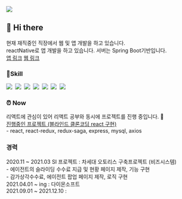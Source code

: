 <img src="https://img.shields.io/static/v1?label=Email&message=nesaz0522@naver.com&color=blue"/>
<h2> 👋  Hi there </h2>
현재 재직중인 직장에서 웹 및 앱 개발을 하고 있습니다. <br>
reactNative로 앱 개발을 하고 있습니다. 서버는 Spring Boot기반입니다. <br>
<a href="https://play.google.com/store/apps/details?id=kr.co.shim&hl=ko&gl=US">앱 링크</a> 
<a href="https://www.transhub.co.kr/main-login.do">웹 링크</a>
<br>
<h3>📖Skill</h3>
<div style="margin:0 0;">
  <img src="https://img.shields.io/badge/Java-E34F26?style=flat-square&logo=Java&logoColor=white"/>&nbsp 
  <img src="https://img.shields.io/badge/Spring-6DB33F?style=flat-square&logo=Spring&logoColor=white"/>&nbsp 
  <img src="https://img.shields.io/badge/Oracle-F80000?style=flat-square&logo=Oracle&logoColor=white"/>&nbsp 
  <img src="https://img.shields.io/badge/HTML5-F7DF1E?style=flat-square&logo=HTML5Script&logoColor=white"/>&nbsp
  <img src="https://img.shields.io/badge/CSS3-1572B6?style=flat-square&logo=CSS3&logoColor=white"/>&nbsp
  <img src="https://img.shields.io/badge/JavaScript-F7DF1E?style=flat-square&logo=JavaScript&logoColor=white"/>&nbsp 
  <img src="https://img.shields.io/badge/React-61DAFB?style=flat-square&logo=React&logoColor=white"/>&nbsp 
<div>
<h3> ⏰ Now </h3>
리액트에 관심이 있어 리액트 공부와 동시에 프로젝트를 진행 중입니다. 📖<br>
<a href="https://github.com/gwon522/project">진행중인 프로젝트 (블라인드 클론코딩 react 구현) </a><br>
 - react, react-redux, redux-saga, express, mysql, axios

<br>
<h3> 경력</h3>
2020.11 ~ 2021.03 SI 프로젝트 : 차세대 오토리스 구축프로젝트 (비즈시스템)<br>
 - 에이전트의 슬라이딩 수수료 지급 및 현황 페이지 제작, 기능 구현 <br>
 - 감가상각수수료, 에이전트 팝업 페이지 제작, 로직 구현 <br>
2021.04.01 ~ ing : 다이몬소프트 <br>
2021.09.01 ~ 2021.12.10 : 
